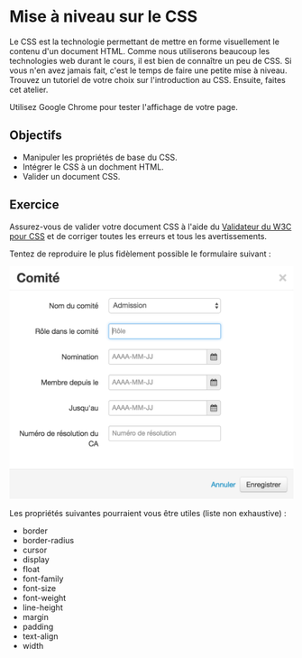 Mise à niveau sur le CSS
========================

Le CSS est la technologie permettant de mettre en forme visuellement le contenu
d'un document HTML. Comme nous utiliserons beaucoup les technologies web durant
le cours, il est bien de connaître un peu de CSS. Si vous n'en avez jamais
fait, c'est le temps de faire une petite mise à niveau. Trouvez un tutoriel de
votre choix sur l'introduction au CSS. Ensuite, faites cet atelier.

Utilisez Google Chrome pour tester l'affichage de votre page.

Objectifs
---------

* Manipuler les propriétés de base du CSS.
* Intégrer le CSS à un dochment HTML.
* Valider un document CSS.

Exercice
--------

Assurez-vous de valider votre document CSS à l'aide du
[Validateur du W3C pour CSS](https://jigsaw.w3.org/css-validator/) et de corriger toutes les erreurs
et tous les avertissements.

Tentez de reproduire le plus fidèlement possible le formulaire suivant :

![Ajout d'un comité](comites.png)

Les propriétés suivantes pourraient vous être utiles (liste non exhaustive) :
* border
* border-radius
* cursor
* display
* float
* font-family
* font-size
* font-weight
* line-height
* margin
* padding
* text-align
* width
